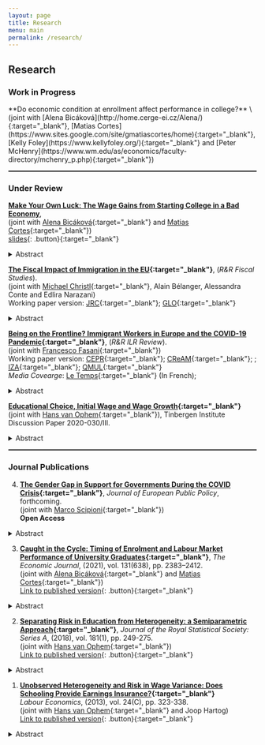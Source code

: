 ```yaml
---
layout: page
title: Research
menu: main
permalink: /research/
---
```


## Research
### Work in Progress
<p> </p>
**Do economic condition at enrollment affect performance in college?** \
(joint with [Alena Bicáková](http://home.cerge-ei.cz/Alena/){:target="_blank"}, [Matias Cortes](https://www.sites.google.com/site/gmatiascortes/home){:target="_blank"}, [Kelly Foley](https://www.kellyfoley.org/){:target="_blank"} and [Peter McHenry](https://www.wm.edu/as/economics/faculty-directory/mchenry_p.php){:target="_blank"})


<hr style="border:.25px solid grey">

### Under Review
<p> </p>

**[Make Your Own Luck: The Wage Gains from Starting College in a Bad Economy](https://jacopoto.github.io/assets/make-luck_paper.pdf)**, \
(joint with [Alena Bicáková](http://home.cerge-ei.cz/Alena/){:target="_blank"} and [Matias Cortes](https://www.sites.google.com/site/gmatiascortes/home){:target="_blank"}) \
[slides](https://jacopoto.github.io/assets/make-luck_pres.pdf){: .button}{:target="_blank"}
<details>
  <summary>Abstract</summary>

Using data for nearly 40 cohorts of American college graduates and exploiting regional variation in economic conditions, we show robust evidence of a positive relationship between the unemployment rate at the time of college enrollment and subsequent annual earnings, particularly for women. This positive relationship cannot be explained by selection into employment or by economic conditions at the time of labor market entry. Up to one quarter of the effect is accounted for by changes in field of study choices and by sorting towards more remunerative locations. The results are consistent with a behavioral change that induces individuals who experience bad economic times at the beginning of their studies to exert more effort towards obtaining higher-paying jobs.
</details>
<p> </p>

**[The Fiscal Impact of Immigration in the EU](https://jacopoto.github.io/jacopomazza.com/fiscal_impact_wp.pdf){:target="_blank"}**, (*R&R Fiscal Studies*). \
(joint with  [Michael Christl](https://sites.google.com/view/michael-christl/about-me){:target="_blank"}, Alain Bélanger, Alessandra Conte and Edlira Narazani) \
Working paper version: [JRC](https://joint-research-centre.ec.europa.eu/system/files/2021-04/jrc124744.pdf){:target="_blank"}; [GLO](https://www.econstor.eu/bitstream/10419/232517/1/GLO-DP-0814.pdf){:target="_blank"}
<details>
  <summary>Abstract</summary>

The increasing flows of immigrants in Europe over the last decade has generated a range of considerations in the policy agenda of many receiving countries. One of the main considerations for policy makers and public opinions alike is whether immigrants contribute their "fair" share to their host country tax and welfare system. This paper seeks to answer this question based on an empirical assessment of the net fiscal contributions of immigrants in the 27 EU Member States using EUROMOD, a EU-wide tax-benefit microsimulation model. In addition to the traditional view of the tax-benefit system, we add indirect taxation and in-kind benefits to the analysis of net contributions. Our findings highlight that migrants on average contributed about 250 euro per year more than natives to the welfare state in 2015. However, when we take an average age-specific life-cycle perspective, we find that natives generally show a higher net fiscal contribution than both, intra-EU and extra-EU migrants, while extra-EU migrants contribute on average less than intra-EU migrants.

</details>
<p> </p>

**[Being on the Frontline? Immigrant Workers in Europe and the COVID-19 Pandemic](https://jacopoto.github.io/jacopomazza.com/COVID_paper_migrants_Resubmission_ILRR.pdf){:target="_blank"}**, (*R&R ILR Review*). \
(joint with [Francesco Fasani](https://sites.google.com/site/fasani2010/){:target="_blank"}) \
Working paper version: [CEPR](https://cepr.org/publications/dp15590){:target="_blank"}; [CReAM](https://www.cream-migration.org/publ_uploads/CDP_01_21.pdf){:target="_blank"}; ; [IZA](https://www.iza.org/publications/dp/13963/being-on-the-frontline-immigrant-workers-in-europe-and-the-covid-19-pandemic){:target="_blank"}; [QMUL](https://www.qmul.ac.uk/sef/research/workingpapers/2020/items/918.html){:target="_blank"} \
*Media Covearge*: [Le Temps](https://www.letemps.ch/economie/chomage-menace-9-millions-dimmigres-europe){:target="_blank"} (In French);
<details>
  <summary>Abstract</summary>

We provide a first systematic assessment of the labor market impact of COVID-19 on immigrant workers in Europe. In the first year of the pandemic, we estimate that Extra EU migrants were twice as likely to have their job terminated relative to comparable natives, while for EU migrants this probability was 1.6 times larger. To understand the determinants of these large gaps, we focus on three job characteristics: essentiality, temporariness and teleworkability. After documenting differential migrant-native distribution along these three dimensions, we estimate that this pre-pandemic occupational sorting accounts for around 50% of the explained native-migrants gaps in the risk of employment termination; sorting into industries accounts for the other half. Further, we estimate a larger penalty for migrants from being employed in low-teleworkable occupations. Even within narrow occupation/industry cells, however, more than half of the migrant-native gap in job separation probability remains unexplained.

</details>
<p> </p>

**[Educational Choice, Initial Wage
and Wage Growth](https://jacopoto.github.io/jacopomazza.com/college_wage_growth.pdf){:target="_blank"}** \
(joint with [Hans van Ophem](https://www.uva.nl/en/profile/o/p/j.c.m.vanophem/j.c.m.van-ophem.html){:target="_blank"}), Tinbergen Institute Discussion Paper 2020-030/III.

<details>
  <summary>Abstract</summary>

We investigate the major choice of college graduates where we make choice dependent on expected initial wages and expected wage growth per major. We build a model that allows us to estimate these factors semiparametrically and that corrects for selection bias. We estimate the model on the combined NLSY79 and NLSY97 samples. We find markedly different results in expected real wage growth and expected initial wages across majors. Furthermore, the differences in these expectations appear to be relevant for major choice.

</details>
<p> </p>

<hr style="border:.25px solid grey">

### Journal Publications
<p> </p>

4) **[The Gender Gap in Support for Governments During the COVID Crisis](https://www.tandfonline.com/doi/full/10.1080/13501763.2022.2027503?src=){:target="_blank"}**, *Journal of European Public Policy*, forthcoming. \
(joint with [Marco Scipioni](https://scholar.google.com/citations?user=WuJGLH0AAAAJ&hl=en){:target="_blank"}) \
**Open Access**
<details>
  <summary>Abstract</summary>

Using data covering most European Union Member States, we study how the support for national governments has unravelled in the first months of the COVID pandemic. Motivated by the growing evidence on the uneven economic impact of this crisis across genders, we study if such unequal economic burden is related to differences in support for public authorities between men and women. While the support for national governments has overall faded in the period considered, the decline has been more pronounced for women, and working women in particular. We find indication that the decline in support signals a shift in concerns among Europeans, and women in particular, from the health emergency to the economic consequences of the pandemic. We impute up to a third of the widening gender gap in support for government to the shift of emphasis from the health to the economic dimension of the crisis.
</details>
<p> </p>

3) **[Caught in the Cycle: Timing of Enrolment and Labour Market Performance of University Graduates](https://jacopoto.github.io/jacopomazza.com/cycle_college_uk.pdf){:target="_blank"}**, *The Economic Journal*, (2021), vol. 131(638), pp. 2383–2412. \
(joint with [Alena Bicáková](http://home.cerge-ei.cz/Alena/){:target="_blank"} and [Matias Cortes](https://www.sites.google.com/site/gmatiascortes/home){:target="_blank"}) \
[Link to published version](https://academic.oup.com/ej/advance-article-abstract/doi/10.1093/ej/ueab003/6095717?redirectedFrom=fulltext){: .button}{:target="_blank"}
<details>
  <summary>Abstract</summary>

We show that cohorts of male graduates who start college during worse economic times earn higher average wages than those who start during better times. This is not explained by differences in selection into employment, economic conditions at graduation, or field of study choices. Graduates who enrol in bad times are not more positively selected based on their high-school outcomes, but they achieve higher college grades and earn higher wages conditional on their grades. Patterns for female graduates are similar, though less robust. Our results suggest that individuals who enrol during downturns exert more effort during their studies.
</details>
<p> </p>

2) **[Separating Risk in Education from Heterogeneity: a Semiparametric Approach](https://jacopoto.github.io/jacopomazza.com/edu_risk_semipar.pdf){:target="_blank"}**, *Journal of the Royal Statistical Society: Series A*, (2018), vol. 181(1), pp. 249-275. \
(joint with [Hans van Ophem](https://www.uva.nl/en/profile/o/p/j.c.m.vanophem/j.c.m.van-ophem.html){:target="_blank"}) \
[Link to published version](https://rss.onlinelibrary.wiley.com/doi/abs/10.1111/rssa.12253){: .button}{:target="_blank"}
<details>
  <summary>Abstract</summary>

Returns to education are variable both within and between educational group. If uncertain payoffs are a concern to individuals when selecting an education, wage variance is relevant. The variation is a combination of unobserved heterogeneity and pure uncertainty or risk. The first element is known to the individual, but unknown to the researcher, the second is unknown to both. As a result, the variance of wages observed in the data will overestimate
the real magnitude of educational uncertainty and the impact that risk has on educational decisions. In this paper we apply a semiparametric estimation technique to tackle the selectivity issues. This method does not rely on distributional assumptions of the errors in the schooling choice and wage equations. Our results suggest that risk is decreasing in schooling. Private information accounts for a share varying between 0% and 13% of total wage variance observed depending on the educational level. Finally, we conclude that the estimation results are very sensitive to the functional relation imposed on the error structure.
</details>
<p> </p>

1) **[Unobserved Heterogeneity and Risk in Wage Variance: Does Schooling Provide Earnings Insurance?](https://jacopoto.github.io/jacopomazza.com/edu_risk.pdf){:target="_blank"}** \
*Labour Economics*, (2013), vol. 24(C), pp. 323-338. \
(joint with [Hans van Ophem](https://www.uva.nl/en/profile/o/p/j.c.m.vanophem/j.c.m.van-ophem.html){:target="_blank"} and Joop Hartog) \
[Link to published version](https://www.sciencedirect.com/science/article/abs/pii/S0927537113001061){: .button}{:target="_blank"}
<details>
  <summary>Abstract</summary>

We apply a recently proposed method to disentangle unobserved heterogeneity from risk in returns to education to data for the USA, the UK and Germany. We find that in residual wage variation, uncertainty by far dominates unobserved heterogeneity. The relation between uncertainty and level of education is not monotonic and differs among countries.
</details>
<p> </p>
